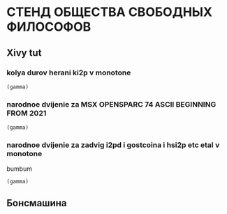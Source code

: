 # СТЕНД ОБЩЕСТВА СВОБОДНЫХ ФИЛОСОФОВ

## Xivy tut

### kolya durov herani ki2p v monotone

`(gamma)`

### narodnoe dvijenie za MSX OPENSPARC 74 ASCII BEGINNING FROM 2021

`(gamma)`

### narodnoe dvijenie za zadvig i2pd i gostcoina i hsi2p etc etal v monotone

bumbum

`(gamma)`

## Бонсмашина

